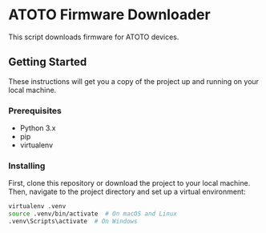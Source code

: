 # ATOTO Firmware Downloader

This script downloads firmware for ATOTO devices.

## Getting Started

These instructions will get you a copy of the project up and running on your local machine.

### Prerequisites

- Python 3.x
- pip
- virtualenv

### Installing

First, clone this repository or download the project to your local machine. Then, navigate to the project directory and set up a virtual environment:

```bash
virtualenv .venv
source .venv/bin/activate  # On macOS and Linux
.venv\Scripts\activate  # On Windows

